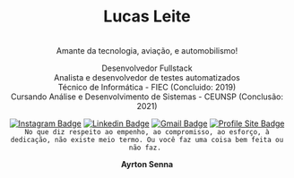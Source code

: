 <div align="center">

# Lucas Leite

<br>
Amante da tecnologia, aviação, e automobilismo!

Desenvolvedor Fullstack
<br>
Analista e desenvolvedor de testes automatizados
<br>
Técnico de Informática - FIEC (Concluido: 2019)
<br>
Cursando Análise e Desenvolvimento de Sistemas - CEUNSP (Conclusão: 2021)


[![Instagram Badge](https://img.shields.io/badge/-@lrleite__-ff0000?style=flat-square&labelColor=ff0000&logo=instagram&logoColor=white&link=https://www.instagram.com/lrleite_/)](https://www.instagram.com/lrleite_/) 
[![Linkedin Badge](https://img.shields.io/badge/-Lucas%20Leite-ff0000?style=flat-square&logo=Linkedin&logoColor=white&link=https://www.linkedin.com/in/lucas-leite-4ab814183/)](https://www.linkedin.com/in/lucas-leite-4ab814183/) 
[![Gmail Badge](https://img.shields.io/badge/-raphaleite.2002@gmail.com-ff0000?style=flat-square&logo=Gmail&logoColor=white&link=mailto:raphaeleite@gmail.com)](mailto:raphaeleite@gmail.com)
[![Profile Site Badge](https://img.shields.io/badge/-My%20Profile%20Website-ff0000?style=flat-square&logoColor=white&link=www.lucasleite.tech)](https://www.lucasleite.tech/) 
``No que diz respeito ao empenho, ao compromisso, ao esforço, à dedicação, não existe meio termo. Ou você faz uma coisa bem feita ou não faz.
``

**Ayrton Senna**


</div>
